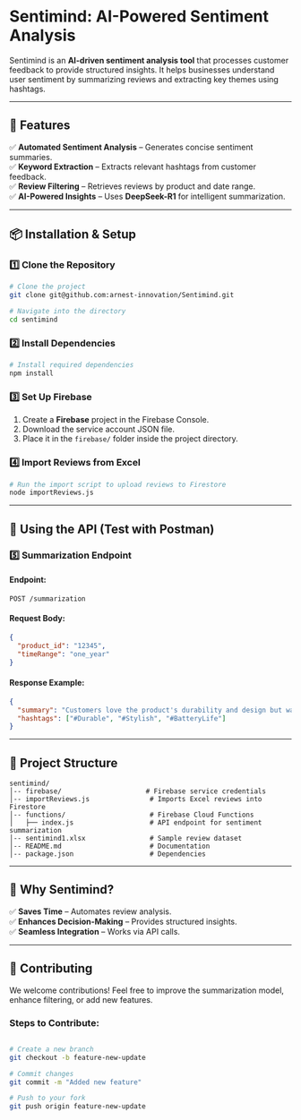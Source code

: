 # Sentimind: AI-Powered Sentiment Analysis

Sentimind is an **AI-driven sentiment analysis tool** that processes customer feedback to provide structured insights. It helps businesses understand user sentiment by summarizing reviews and extracting key themes using hashtags.

---

## 🚀 Features

✅ **Automated Sentiment Analysis** – Generates concise sentiment summaries.  
✅ **Keyword Extraction** – Extracts relevant hashtags from customer feedback.  
✅ **Review Filtering** – Retrieves reviews by product and date range.  
✅ **AI-Powered Insights** – Uses **DeepSeek-R1** for intelligent summarization.  

---

## 📦 Installation & Setup

### **1️⃣ Clone the Repository**
```sh
# Clone the project
git clone git@github.com:arnest-innovation/Sentimind.git

# Navigate into the directory
cd sentimind
```

### **2️⃣ Install Dependencies**
```sh
# Install required dependencies
npm install
```

### **3️⃣ Set Up Firebase**
1. Create a **Firebase** project in the Firebase Console.
2. Download the service account JSON file.
3. Place it in the `firebase/` folder inside the project directory.

### **4️⃣ Import Reviews from Excel**
```sh
# Run the import script to upload reviews to Firestore
node importReviews.js
```

---

## 🚀 Using the API (Test with Postman)

### **5️⃣ Summarization Endpoint**

#### **Endpoint:**
```http
POST /summarization
```
#### **Request Body:**
```json
{
  "product_id": "12345",
  "timeRange": "one_year"
}
```
#### **Response Example:**
```json
{
  "summary": "Customers love the product's durability and design but want better battery life.",
  "hashtags": ["#Durable", "#Stylish", "#BatteryLife"]
}
```

---

## 📂 Project Structure
```
sentimind/
│-- firebase/                     # Firebase service credentials
│-- importReviews.js               # Imports Excel reviews into Firestore
│-- functions/                     # Firebase Cloud Functions
│   ├── index.js                   # API endpoint for sentiment summarization
│-- sentimind1.xlsx                # Sample review dataset
│-- README.md                      # Documentation
│-- package.json                   # Dependencies
```

---

## 🎯 Why Sentimind?
✅ **Saves Time** – Automates review analysis.  
✅ **Enhances Decision-Making** – Provides structured insights.  
✅ **Seamless Integration** – Works via API calls.  

---

## 🤝 Contributing
We welcome contributions! Feel free to improve the summarization model, enhance filtering, or add new features.  

### **Steps to Contribute:**
```sh

# Create a new branch
git checkout -b feature-new-update

# Commit changes
git commit -m "Added new feature"

# Push to your fork
git push origin feature-new-update


